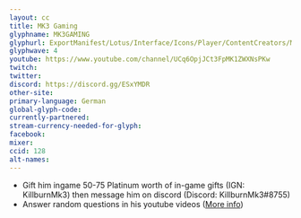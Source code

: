 ```yaml
---
layout: cc
title: MK3 Gaming
glyphname: MK3GAMING
glyphurl: ExportManifest/Lotus/Interface/Icons/Player/ContentCreators/MK3Gaming.png
glyphwave: 4
youtube: https://www.youtube.com/channel/UCq6OpjJCt3FpMK1ZWXNsPKw
twitch:
twitter:
discord: https://discord.gg/ESxYMDR
other-site:
primary-language: German
global-glyph-code:
currently-partnered:
stream-currency-needed-for-glyph:
facebook:
mixer:
ccid: 128
alt-names:
---
```

* Gift him ingame 50-75 Platinum worth of in-game gifts (IGN: KillburnMk3) then message him on discord (Discord: KillburnMk3#8755)
* Answer random questions in his youtube videos ([More info](https://youtu.be/J94I31BglU4))
